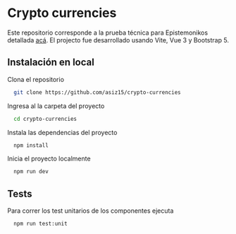 
# Crypto currencies

Este repositorio corresponde a la prueba técnica para Epistemonikos detallada [acá](https://github.com/epistemonikos/prueba_frontend).
El projecto fue desarrollado usando Vite, Vue 3 y Bootstrap 5.


## Instalación en local

Clona el repositorio

```bash
  git clone https://github.com/asiz15/crypto-currencies
```

Ingresa al la carpeta del proyecto

```bash
  cd crypto-currencies
```

Instala las dependencias del proyecto

```bash
  npm install
```

Inicia el proyecto localmente

```bash
  npm run dev
```


## Tests

Para correr los test unitarios de los componentes ejecuta

```bash
  npm run test:unit
```